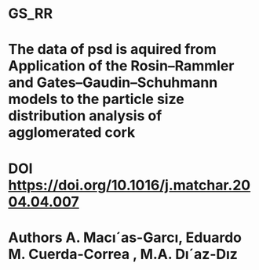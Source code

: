 # GS_RR
# The data of psd is aquired from Application of the Rosin–Rammler and Gates–Gaudin–Schuhmann models to the particle size distribution analysis of agglomerated cork
# DOI https://doi.org/10.1016/j.matchar.2004.04.007
# Authors A. Macı´as-Garcı, Eduardo M. Cuerda-Correa , M.A. Dı´az-Dız
